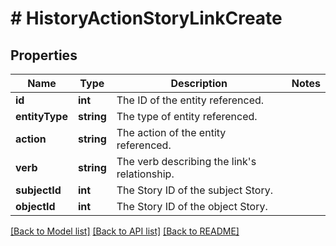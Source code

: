# # HistoryActionStoryLinkCreate

## Properties

Name | Type | Description | Notes
------------ | ------------- | ------------- | -------------
**id** | **int** | The ID of the entity referenced. |
**entityType** | **string** | The type of entity referenced. |
**action** | **string** | The action of the entity referenced. |
**verb** | **string** | The verb describing the link&#39;s relationship. |
**subjectId** | **int** | The Story ID of the subject Story. |
**objectId** | **int** | The Story ID of the object Story. |

[[Back to Model list]](../../README.md#models) [[Back to API list]](../../README.md#endpoints) [[Back to README]](../../README.md)
